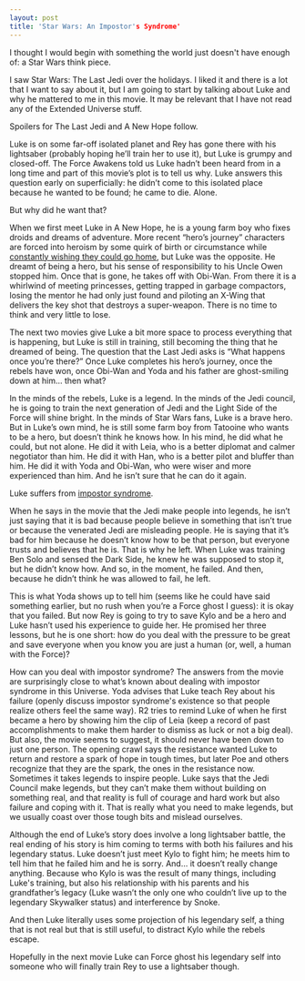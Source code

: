 ```yaml
---
layout: post
title: 'Star Wars: An Impostor's Syndrome'
---
```


I thought I would begin with something the world just doesn't have enough of: a Star Wars think piece.

I saw Star Wars: The Last Jedi over the holidays. I liked it and there is a lot that I want to say about it, but I am going to start by talking about Luke and why he mattered to me in this movie. It may be relevant that I have not read any of the Extended Universe stuff.

Spoilers for The Last Jedi and A New Hope follow.

Luke is on some far-off isolated planet and Rey has gone there with his lightsaber (probably hoping he’ll train her to use it), but Luke is grumpy and closed-off. The Force Awakens told us Luke hadn’t been heard from in a long time and part of this movie’s plot is to tell us why. Luke answers this question early on superficially: he didn’t come to this isolated place because he wanted to be found; he came to die. Alone.

But why did he want that?

When we first meet Luke in A New Hope, he is a young farm boy who fixes droids and dreams of adventure. More recent “hero’s journey” characters are forced into heroism by some quirk of birth or circumstance while [constantly wishing they could go home](http://tvtropes.org/pmwiki/pmwiki.php/Main/IJustWantToBeNormal), but Luke was the opposite. He dreamt of being a hero, but his sense of responsibility to his Uncle Owen stopped him. Once that is gone, he takes off with Obi-Wan. From there it is a whirlwind of meeting princesses, getting trapped in garbage compactors, losing the mentor he had only just found and piloting an X-Wing that delivers the key shot that destroys a super-weapon. There is no time to think and very little to lose.

The next two movies give Luke a bit more space to process everything that is happening, but Luke is still in training, still becoming the thing that he dreamed of being. The question that the Last Jedi asks is “What happens once you’re there?” Once Luke completes his hero’s journey, once the rebels have won, once Obi-Wan and Yoda and his father are ghost-smiling down at him… then what?

In the minds of the rebels, Luke is a legend. In the minds of the Jedi council, he is going to train the next generation of Jedi and the Light Side of the Force will shine bright. In the minds of Star Wars fans, Luke is a brave hero. But in Luke’s own mind, he is still some farm boy from Tatooine who wants to be a hero, but doesn’t think he knows how. In his mind, he did what he could, but not alone. He did it with Leia, who is a better diplomat and calmer negotiator than him. He did it with Han, who is a better pilot and bluffer than him. He did it with Yoda and Obi-Wan, who were wiser and more experienced than him. And he isn’t sure that he can do it again.

Luke suffers from [impostor syndrome](https://en.wikipedia.org/wiki/Impostor_syndrome).

When he says in the movie that the Jedi make people into legends, he isn’t just saying that it is bad because people believe in something that isn’t true or because the venerated Jedi are misleading people. He is saying that it’s bad for him because he doesn’t know how to be that person, but everyone trusts and believes that he is. That is why he left. When Luke was training Ben Solo and sensed the Dark Side, he knew he was supposed to stop it, but he didn’t know how. And so, in the moment, he failed. And then, because he didn’t think he was allowed to fail, he left.

This is what Yoda shows up to tell him (seems like he could have said something earlier, but no rush when you’re a Force ghost I guess): it is okay that you failed. But now Rey is going to try to save Kylo and be a hero and Luke hasn’t used his experience to guide her. He promised her three lessons, but he is one short: how do you deal with the pressure to be great and save everyone when you know you are just a human (or, well, a human with the Force)?

How can you deal with impostor syndrome? The answers from the movie are surprisingly close to what’s known about dealing with impostor syndrome in this Universe. Yoda advises that Luke teach Rey about his failure (openly discuss impostor syndrome's existence so that people realize others feel the same way). R2 tries to remind Luke of when he first became a hero by showing him the clip of Leia (keep a record of past accomplishments to make them harder to dismiss as luck or not a big deal). But also, the movie seems to suggest, it should never have been down to just one person. The opening crawl says the resistance wanted Luke to return and restore a spark of hope in tough times, but later Poe and others recognize that they are the spark, the ones in the resistance now. Sometimes it takes legends to inspire people. Luke says that the Jedi Council make legends, but they can’t make them without building on something real, and that reality is full of courage and hard work but also failure and coping with it. That is really what you need to make legends, but we usually coast over those tough bits and mislead ourselves.

Although the end of Luke’s story does involve a long lightsaber battle, the real ending of his story is him coming to terms with both his failures and his legendary status. Luke doesn’t just meet Kylo to fight him; he meets him to tell him that he failed him and he is sorry. And… it doesn’t really change anything. Because who Kylo is was the result of many things, including Luke's training, but also his relationship with his parents and his grandfather’s legacy (Luke wasn’t the only one who couldn’t live up to the legendary Skywalker status) and interference by Snoke.

And then Luke literally uses some projection of his legendary self, a thing that is not real but that is still useful, to distract Kylo while the rebels escape.

Hopefully in the next movie Luke can Force ghost his legendary self into someone who will finally train Rey to use a lightsaber though.
